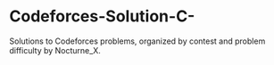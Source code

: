 # Codeforces-Solution-C-
Solutions to Codeforces problems, organized by contest and problem difficulty by Nocturne_X.
